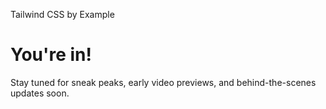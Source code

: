 <!--$-->

<!--/$-->

Tailwind CSS by Example

# You're in!

Stay tuned for sneak peaks, early video previews, and behind-the-scenes updates soon.

<!--$-->

<!--/$-->

